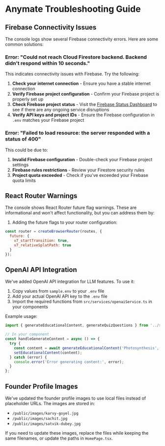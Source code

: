 # Anymate Troubleshooting Guide

## Firebase Connectivity Issues

The console logs show several Firebase connectivity errors. Here are some common solutions:

### Error: "Could not reach Cloud Firestore backend. Backend didn't respond within 10 seconds."

This indicates connectivity issues with Firebase. Try the following:

1. **Check your internet connection** - Ensure you have a stable internet connection
2. **Verify Firebase project configuration** - Confirm your Firebase project is properly set up
3. **Check Firebase project status** - Visit the [Firebase Status Dashboard](https://status.firebase.google.com/) to see if there are any ongoing service disruptions
4. **Verify API keys and project IDs** - Ensure the Firebase configuration in `.env` matches your Firebase project

### Error: "Failed to load resource: the server responded with a status of 400"

This could be due to:

1. **Invalid Firebase configuration** - Double-check your Firebase project settings
2. **Firebase rules restrictions** - Review your Firestore security rules
3. **Project quota exceeded** - Check if you've exceeded your Firebase quota limits

## React Router Warnings

The console shows React Router future flag warnings. These are informational and won't affect functionality, but you can address them by:

1. Adding the future flags to your router configuration:

```jsx
const router = createBrowserRouter(routes, {
  future: {
    v7_startTransition: true,
    v7_relativeSplatPath: true
  }
});
```

## OpenAI API Integration

We've added OpenAI API integration for LLM features. To use it:

1. Copy values from `sample.env` to your `.env` file
2. Add your actual OpenAI API key to the `.env` file
3. Import the required functions from `src/services/openaiService.ts` in your components

Example usage:

```typescript
import { generateEducationalContent, generateQuizQuestions } from '../services/openaiService';

// In your component
const handleGenerateContent = async () => {
  try {
    const content = await generateEducationalContent('Photosynthesis', '8th');
    setEducationalContent(content);
  } catch (error) {
    console.error('Error generating content:', error);
  }
};
```

## Founder Profile Images

We've updated the founder profile images to use local files instead of placeholder URLs. The images are stored in:

- `/public/images/karvy-goyel.jpg`
- `/public/images/sachit.jpg`
- `/public/images/satvik-dubey.jpg`

If you need to update these images, replace the files while keeping the same filenames, or update the paths in `HomePage.tsx`.